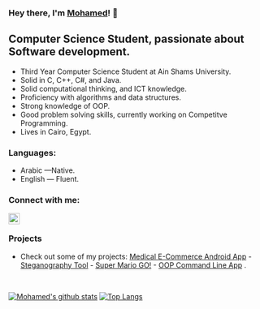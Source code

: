 ### Hey there, I'm [Mohamed](https://www.github.com/MoAdelAbdelrahman)! 👋

## Computer Science Student, passionate about Software development.

-   Third Year Computer Science Student at Ain Shams University.
-   Solid in C, C++, C#, and Java.
-   Solid computational thinking, and ICT knowledge.
-   Proficiency with algorithms and data structures.
-   Strong knowledge of OOP.
-   Good problem solving skills, currently working on Competitve Programming.
-   Lives in Cairo, Egypt.

### Languages:

-   Arabic  —Native.
-   English — Fluent.


### Connect with me:

[<img align="left" alt="MoAdel | email" width="22px" src="https://cdn.jsdelivr.net/npm/simple-icons@v3/icons/gmail.svg" />](mailto:mahmd.3adel@gmail.com)

</br>



### Projects

  - Check out some of my projects: [Medical E-Commerce Android App](https://github.com/MoAdelAbdelrahman/Vezeeta-Clone) - [Steganography Tool](https://github.com/MoAdelAbdelrahman/OOP20-Project) - [Super Mario GO!](https://github.com/MoAdelAbdelrahman/Super-Mario-Game) - [OOP Command Line App](https://github.com/MoAdelAbdelrahman/Java-Command-Line-App) .


<br />

[![Mohamed's github stats](https://github-readme-stats.vercel.app/api?username=MoAdelAbdelrahman&hide=stars&show_icons=true&theme=radical&include_all_commits=true&count_private=true)](https://github.com/MoAdelAbdelrahman?tab=repositories)
[![Top Langs](https://github-readme-stats.vercel.app/api/top-langs/?username=MoAdelAbdelrahman&layout=compact&theme=radical)](https://github.com/MoAdelAbdelrahman?tab=repositories)


<!--
*MoAdel/MoAdel* is a ✨ special ✨ repository because its `README.md` (this file) appears on your GitHub profile.

Here are some ideas to get you started:

- 🔭 I’m currently working on ...
- 🌱 I’m currently learning ...
- 👯 I’m looking to collaborate on ...
- 🤔 I’m looking for help with ...
- 💬 Ask me about ...
- 📫 How to reach me: ...
- 😄 Pronouns: ...
- ⚡ Fun fact: ...
-->
